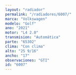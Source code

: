 ```yaml
---
layout: "radiador"
permalink: "/radiadores/6007/"
marca: "Volkswagen"
modelo: "Golf"
ano: "2021"
motor: "L4 2.0"
transmision: "Automática"
parte: "65302"
clima: "Con clima"
alto: "25 9/16"
ancho: "17"
observaciones: "GTI"
id: "6007"
---
```


